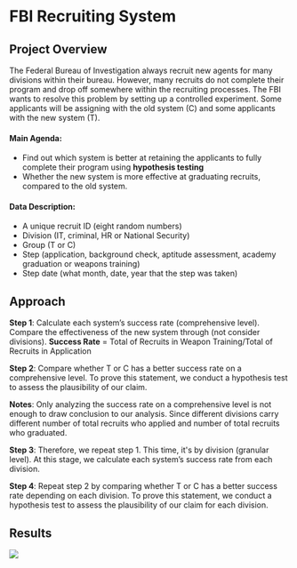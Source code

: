 # FBI Recruiting System

## Project Overview 
The Federal Bureau of Investigation always recruit new agents for many divisions within their bureau. However, many recruits do not complete their program and drop off somewhere within the recruiting processes. The FBI wants to resolve this problem by setting up a controlled experiment. Some applicants will be assigning with the old system (C) and some applicants with the new system (T). 
#### Main Agenda: 
* Find out which system is better at retaining the applicants to fully complete their program using **hypothesis testing**
* Whether the new system is more effective at graduating recruits, compared to the old system. 
#### Data Description: 
* A unique recruit ID (eight random numbers)
* Division (IT, criminal, HR or National Security)
* Group (T or C)
* Step (application, background check, aptitude assessment, academy graduation or weapons training)
* Step date (what month, date, year that the step was taken)

## Approach
**Step 1**: Calculate each system’s success rate (comprehensive level). Compare the effectiveness of the new system through (not consider divisions). 
**Success Rate** = Total of Recruits in Weapon Training/Total of Recruits in Application

**Step 2**: Compare whether T or C has a better success rate on a comprehensive level. To prove this statement, we conduct a hypothesis test to assess the plausibility of our claim. 

**Notes**: Only analyzing the success rate on a comprehensive level is not enough to draw conclusion to our analysis. Since different divisions carry different number of total recruits who applied and number of total recruits who graduated.

**Step 3**: Therefore, we repeat step 1. This time, it's by division (granular level). At this stage, we calculate each system’s success rate from each division.

**Step 4**: Repeat step 2 by comparing whether T or C has a better success rate depending on each division. To prove this statement, we conduct a hypothesis test to assess the plausibility of our claim for each division.

## Results 
![](https://github.com/[username]/[reponame]/blob/[branch]/image.jpg?raw=true)
